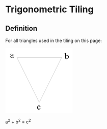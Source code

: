 # Trigonometric Tiling

## Definition

For all triangles used in the tiling on this page:

![Triangle Definition](define-triangle.png)

a<sup>2</sup> + b<sup>2</sup> = c<sup>2</sup>
